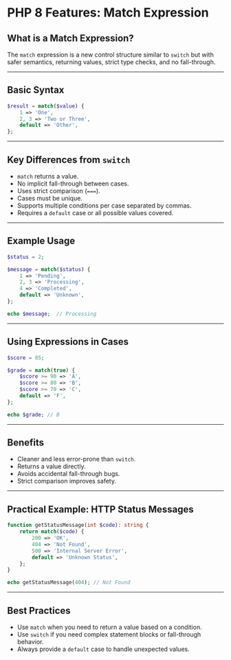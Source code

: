 # PHP 8 Features: Match Expression

## What is a Match Expression?

The `match` expression is a new control structure similar to `switch` but with safer semantics, returning values, strict type checks, and no fall-through.

------

## Basic Syntax

```php
$result = match($value) {
    1 => 'One',
    2, 3 => 'Two or Three',
    default => 'Other',
};
```

------

## Key Differences from `switch`

- `match` returns a value.
- No implicit fall-through between cases.
- Uses strict comparison (`===`).
- Cases must be unique.
- Supports multiple conditions per case separated by commas.
- Requires a `default` case or all possible values covered.

------

## Example Usage

```php
$status = 2;

$message = match($status) {
    1 => 'Pending',
    2, 3 => 'Processing',
    4 => 'Completed',
    default => 'Unknown',
};

echo $message;  // Processing
```

------

## Using Expressions in Cases

```php
$score = 85;

$grade = match(true) {
    $score >= 90 => 'A',
    $score >= 80 => 'B',
    $score >= 70 => 'C',
    default => 'F',
};

echo $grade; // B
```

------

## Benefits

- Cleaner and less error-prone than `switch`.
- Returns a value directly.
- Avoids accidental fall-through bugs.
- Strict comparison improves safety.

------

## Practical Example: HTTP Status Messages

```php
function getStatusMessage(int $code): string {
    return match($code) {
        200 => 'OK',
        404 => 'Not Found',
        500 => 'Internal Server Error',
        default => 'Unknown Status',
    };
}

echo getStatusMessage(404); // Not Found
```

------

## Best Practices

- Use `match` when you need to return a value based on a condition.
- Use `switch` if you need complex statement blocks or fall-through behavior.
- Always provide a `default` case to handle unexpected values.